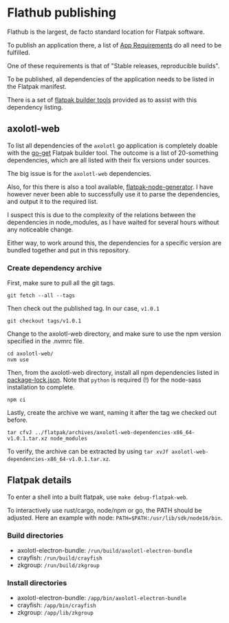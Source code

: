 # Flathub publishing

Flathub is the largest, de facto standard location for Flatpak software.

To publish an application there, a list of [App Requirements](https://github.com/flathub/flathub/wiki/App-Requirements)
do all need to be fulfilled.

One of these requirements is that of "Stable releases, reproducible builds".

To be published, all dependencies of the application needs to be listed in the Flatpak manifest.

There is a set of [flatpak builder tools](https://github.com/flatpak/flatpak-builder-tools) provided as to assist with
this dependency listing.

## axolotl-web

To list all dependencies of the `axolotl` go application is completely doable with the
[go-get](https://github.com/flatpak/flatpak-builder-tools/tree/master/go-get) Flatpak builder tool.
The outcome is a list of 20-something dependencies, which are all listed with their fix versions under sources.

The big issue is for the `axolotl-web` dependencies.

Also, for this there is also a tool available,
[flatpak-node-generator](https://github.com/flatpak/flatpak-builder-tools/tree/master/node).
I have however never been able to successfully use it to parse the dependencies, and output it to the required list.

I suspect this is due to the complexity of the relations between the dependencies in node_modules, as I have waited for
several hours without any noticeable change.

Either way, to work around this, the dependencies for a specific version are bundled together and put in this repository.

### Create dependency archive

First, make sure to pull all the git tags.

```
git fetch --all --tags
```

Then check out the published tag. In our case, `v1.0.1`

```
git checkout tags/v1.0.1
```

Change to the axolotl-web directory, and make sure to use the npm version specified in the .nvmrc file.

```
cd axolotl-web/
nvm use
```

Then, from the axolotl-web directory, install all npm dependencies listed in
[package-lock.json](../axolotl-web/package-lock.json).
Note that `python` is required (!) for the node-sass installation to complete.

```
npm ci
```

Lastly, create the archive we want, naming it after the tag we checked out before.

```
tar cfvJ ../flatpak/archives/axolotl-web-dependencies-x86_64-v1.0.1.tar.xz node_modules
```

To verify, the archive can be extracted by using `tar xvJf axolotl-web-dependencies-x86_64-v1.0.1.tar.xz`.

## Flatpak details

To enter a shell into a built flatpak, use `make debug-flatpak-web`.

To interactively use rust/cargo, node/npm or go, the PATH should be adjusted.
Here an example with node: `PATH=$PATH:/usr/lib/sdk/node16/bin`.

### Build directories

* axolotl-electron-bundle: `/run/build/axolotl-electron-bundle`
* crayfish: `/run/build/crayfish`
* zkgroup: `/run/build/zkgroup`

### Install directories

* axolotl-electron-bundle: `/app/bin/axolotl-electron-bundle`
* crayfish: `/app/bin/crayfish`
* zkgroup: `/app/lib/zkgroup`
